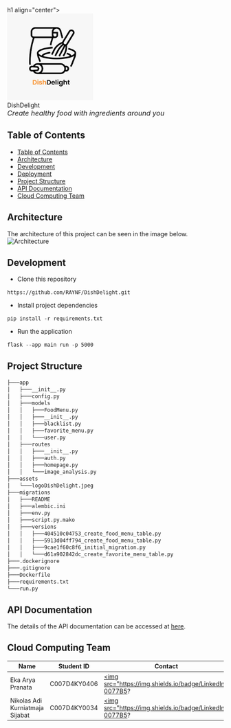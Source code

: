 h1 align="center">
  <br>
    <img src="assets/logoDishDelight.jpeg" alt="DishDelight" width="200">
  <br>
    DishDelight
  <br>
    <small style="font-size: 16px"><em>Create healthy food with ingredients around you</em></small>
</h1>

## Table of Contents
- [Table of Contents](#table-of-contents)
- [Architecture](#architecture)
- [Development](#development)
- [Deployment](#deployment)
- [Project Structure](#project-structure)
- [API Documentation](#api-documentations)
- [Cloud Computing Team](#cloud-computing-team)

## Architecture
The architecture of this project can be seen in the image below.
![Architecture](assets/)

## Development
- Clone this repository
```
https://github.com/RAYNF/DishDelight.git
```
- Install project dependencies
```
pip install -r requirements.txt
```
- Run the application
```
flask --app main run -p 5000
```

  ## Project Structure
```
├───app
│   ├───__init__.py
│   ├───config.py
│   ├───models
│   │   ├───FoodMenu.py
│   │   ├───__init__.py
│   │   ├───blacklist.py
│   │   ├───favorite_menu.py
│   │   └───user.py
│   ├───routes
│   │   ├───__init__.py
│   │   ├───auth.py
│   │   ├───homepage.py
│   │   └───image_analysis.py
├───assets
│   └───logoDishDelight.jpeg
├───migrations
│   ├───README
│   ├───alembic.ini
│   ├───env.py
│   ├───script.py.mako
│   ├───versions
│   │   ├───404510c04753_create_food_menu_table.py
│   │   ├───5913d04ff794_create_food_menu_table.py
│   │   ├───9cae1f60c8f6_initial_migration.py
│   │   └───d61a902842dc_create_favorite_menu_table.py
├───.dockerignore
├───.gitignore
├───Dockerfile
├───requirements.txt
└───run.py

```

## API Documentation
The details of the API documentation can be accessed at [here]([https://documenter.getpostman.com/view/2s93sc4spc](https://documenter.getpostman.com/view/36428624/2sA3XTfLhn)).

## Cloud Computing Team
| Name | Student ID | Contact |
| - | - | - |
| Eka Arya Pranata | C007D4KY0406  | <a href="linkedin.com/in/eka-arya-pranata-5a4132300"><img src="https://img.shields.io/badge/LinkedIn-0077B5?
| Nikolas Adi Kurniatmaja Sijabat  | C007D4KY0034  | <a href="https://www.linkedin.com/in/adinikolas/"><img src="https://img.shields.io/badge/LinkedIn-0077B5?

